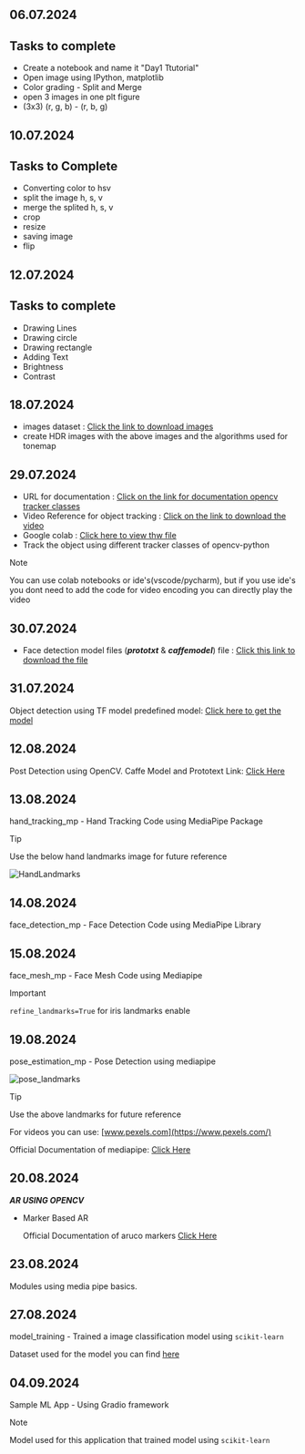 ## 06.07.2024
## Tasks to complete
- Create a notebook and name it "Day1 Ttutorial"
- Open image using IPython, matplotlib
- Color grading - Split and Merge
- open 3 images in one plt figure
- (3x3) (r, g, b) - (r, b, g)

## 10.07.2024
## Tasks to Complete
- Converting color to hsv
- split the image h, s, v
- merge the splited h, s, v
- crop
- resize
- saving image
- flip

## 12.07.2024
## Tasks to complete
- Drawing Lines
- Drawing circle
- Drawing rectangle
- Adding Text
- Brightness
- Contrast

## 18.07.2024
- images dataset : [Click the link to download images](https://drive.google.com/drive/folders/1abS5xKt75GppSrvlgjXZVkol-uVIo1yD?usp=sharing)
- create HDR images with the above images and the algorithms used for tonemap

## 29.07.2024
- URL for documentation : [Click on the link for documentation opencv tracker classes](https://docs.opencv.org/3.4/d9/df8/group__tracking.html)
- Video Reference for object tracking : [Click on the link to download the video](https://drive.google.com/file/d/1a-PfLZOJmSLW16BEmvdnWg5x9nXFSrTW/view?usp=sharing)
- Google colab : [Click here to view thw file](https://colab.research.google.com/drive/17WnXft50bD4f6YJgH7xZBLuJHErfJfW2?usp=sharing)
- Track the object using different tracker classes of opencv-python

> [!NOTE]
> You can use colab notebooks or ide's(vscode/pycharm), but if you use ide's you dont need to add the code for video encoding you can directly play the video


## 30.07.2024
- Face detection model files (***prototxt*** & ***caffemodel***) file : [Click this link to download the file](https://drive.google.com/drive/folders/1kx6ou8K3Ll0BJARSZwZ0KYkFiB_SUJ63?usp=sharing)

## 31.07.2024
Object detection using TF model predefined model: [Click here to get the model](https://drive.google.com/drive/folders/1i_Foxvh5B5q8n5RMgtyx8PhOKKywqs8H?usp=sharing)

## 12.08.2024
Post Detection using OpenCV. Caffe Model and Prototext Link: [Click Here](https://drive.google.com/drive/folders/10rmGUyJsuVMJfBVG59S6rGVaCbLo6JEs?usp=sharing)

## 13.08.2024
hand_tracking_mp - Hand Tracking Code using MediaPipe Package

> [!TIP]
> Use the below hand landmarks image for future reference

![HandLandmarks](https://github.com/user-attachments/assets/434c0ecf-70d7-4ab2-bf48-c22af19cdae1)

## 14.08.2024
face_detection_mp - Face Detection Code using MediaPipe Library

## 15.08.2024
face_mesh_mp - Face Mesh Code using Mediapipe

> [!IMPORTANT]
> `refine_landmarks=True` for iris landmarks enable

## 19.08.2024
pose_estimation_mp - Pose Detection using mediapipe

![pose_landmarks](https://github.com/user-attachments/assets/1bde14df-72ed-4b58-957f-99affa8b6712)

> [!TIP]
> Use the above landmarks for future reference

For videos you can use: [www.pexels.com](https://www.pexels.com/)

Official Documentation of mediapipe: [Click Here](https://ai.google.dev/edge/mediapipe/solutions/guide)

## 20.08.2024

***AR USING OPENCV***

- Marker Based AR



  Official Documentation of aruco markers [Click Here](https://docs.opencv.org/4.x/d5/dae/tutorial_aruco_detection.html)

## 23.08.2024
Modules using media pipe basics.


## 27.08.2024
model_training - Trained a image classification model using `scikit-learn`

  Dataset used for the model you can find [here](https://drive.google.com/drive/folders/10bc6-HYQzjNomgX4-vCMSRsSNVeZy1ii?usp=sharing)
  
## 04.09.2024
Sample ML App - Using Gradio framework

> [!NOTE]
> Model used for this application that trained model using `scikit-learn`
